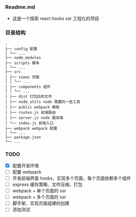 ### Readme.md

- 这是一个探索 react hooks ssr 工程化的项目

### 目录结构

```
.
├── config 配置
│ └── ...
├── node_modules
├── scripts 脚本
│ └── ...
├── src
│ ├── views 页面
│ │ └── ...
│ ├── components 组件
│ │ └── ...
│ ├── dist 打包后的文件
│ ├── node_utils node 需要的一些工具
│ ├── public webpack 模板
│ ├── routes.js 前端路由
│ ├── server.js node 服务端
│ └── index.js 前端入口
├── webpack webpack 配置
│ └── ...
├── package.json
└── ...
```

### TODO

- [x] 配置开发环境
- [ ] 配置 webpack
- [ ] 开发前端界面 hooks，实现多个页面，每个页面依赖多个组件
- [ ] express 缓存策略、文件压缩、打包
- [ ] webpack + 单个页面的 ssr
- [ ] webpack + 多个页面的 ssr
- [ ] 脚手架、实现页面组建的创建
- [ ] 添加测试
